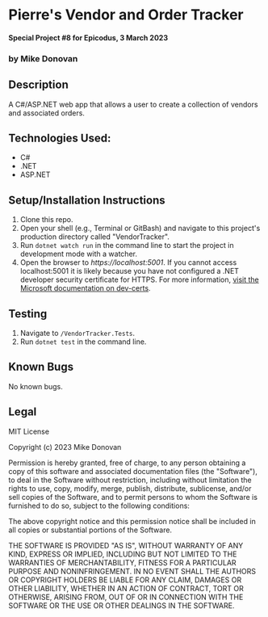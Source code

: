 # Pierre's Vendor and Order Tracker
#### Special Project #8 for Epicodus, 3 March 2023
### by Mike Donovan

## Description

A C#/ASP.NET web app that allows a user to create a collection of vendors and associated orders.

## Technologies Used:
* C#
* .NET
* ASP.NET

## Setup/Installation Instructions

1. Clone this repo.
2. Open your shell (e.g., Terminal or GitBash) and navigate to this project's production directory called "VendorTracker". 
3. Run `dotnet watch run` in the command line to start the project in development mode with a watcher.
4. Open the browser to _https://localhost:5001_. If you cannot access localhost:5001 it is likely because you have not configured a .NET developer security certificate for HTTPS. For more information, [visit the Microsoft documentation on dev-certs](https://learn.microsoft.com/en-us/dotnet/core/tools/dotnet-dev-certs).

## Testing

1. Navigate to `/VendorTracker.Tests`.
2. Run `dotnet test` in the command line.

## Known Bugs

No known bugs.

## Legal

MIT License

Copyright (c) 2023 Mike Donovan

Permission is hereby granted, free of charge, to any person obtaining a copy
of this software and associated documentation files (the "Software"), to deal
in the Software without restriction, including without limitation the rights
to use, copy, modify, merge, publish, distribute, sublicense, and/or sell
copies of the Software, and to permit persons to whom the Software is
furnished to do so, subject to the following conditions:

The above copyright notice and this permission notice shall be included in all
copies or substantial portions of the Software.

THE SOFTWARE IS PROVIDED "AS IS", WITHOUT WARRANTY OF ANY KIND, EXPRESS OR
IMPLIED, INCLUDING BUT NOT LIMITED TO THE WARRANTIES OF MERCHANTABILITY,
FITNESS FOR A PARTICULAR PURPOSE AND NONINFRINGEMENT. IN NO EVENT SHALL THE
AUTHORS OR COPYRIGHT HOLDERS BE LIABLE FOR ANY CLAIM, DAMAGES OR OTHER
LIABILITY, WHETHER IN AN ACTION OF CONTRACT, TORT OR OTHERWISE, ARISING FROM,
OUT OF OR IN CONNECTION WITH THE SOFTWARE OR THE USE OR OTHER DEALINGS IN THE
SOFTWARE.

